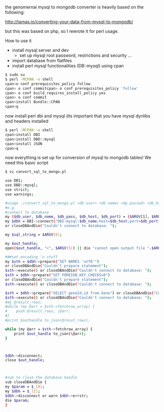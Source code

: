 the genomernai mysql to mongodb converter is heavily based on the following:

http://tamas.io/converting-your-data-from-mysql-to-mongodb/

but this was based on php, so I rewrote it for perl usage.

How to use it

* install mysql server and dev 
	* set up mysql root password, restrictions and security ...
* import database from flatfiles
* install perl mysql functionalities (DB::mysql) using cpan

```bash
$ sudo su
$ perl -MCPAN -e shell
cpan>o conf prerequisites_policy follow
cpan> o conf commitcpan> o conf prerequisites_policy 'follow'
cpan> o conf build_requires_install_policy yes
cpan> o conf commit
cpan>install Bundle::CPAN
cpan>q
```

now install perl dbi and mysql (its important that you have mysql dynlibs and headers installed
```bash
$ perl -MCPAN -e shell
cpan>install DBI
cpan>install DBD::mysql
cpan>install JSON
cpan>q
```

now everything is set up for conversion of mysql to mongodb tables!
We need this basic script
```bash
$ vi convert_sql_to_mongo.pl
```

```bash
use DBI;
use DBD::mysql;
use strict;
use warnings;

#usage ./convert_sql_to_mongo.pl <db user> <db name> <dp passwd> <db_host> <db_port> <output file> <sql statement>
#e.g. 
#connect to database
my ($db_user, $db_name, $db_pass, $db_host, $db_port) = ($ARGV[1], $ARGV[2],$ARGV[3],$ARGV[4],"3306");
my $dbh = DBI->connect("DBI:mysql:$db_name;host=$db_host;port=$db_port","$db_user","$db_pass")
or closeDBAndDie("Couldn't connect to database: ");

my $sql_string = $ARGV[6];

my $out_handle;
open($out_handle, "<", $ARGV[5]) || die "cannot open output file ".$ARGV[5];

###set encoding 'n stuff
my $sth = $dbh->prepare("SET NAMES 'utf8'")
or closeDBAndDie("Couldn't prepare statement");
$sth->execute() or closeDBAndDie("Couldn't connect to database: ");
$sth = $dbh->prepare("SET FOREIGN_KEY_CHECKS=0")
or closeDBAndDie("Couldn't prepare statement");
$sth->execute() or closeDBAndDie("Couldn't connect to database: ");

$sth = $dbh->prepare("SELECT geneId,id from Gene") or closeDBAndDie("Couldn't prepare statement");
$sth->execute() or closeDBAndDie("Couldn't connect to database: ");
#my @result_rows;
#while (my @arr = $sth->fetchrow_array) {
#    push @result_rows, \@arr;
#}
#print $outhandle to_json(@resut_rows);

while (my @arr = $sth->fetchrow_array) {
    print $out_handle to_json(\@arr);
}



$dbh->disconnect;
close $out_handle;



#sub to close the database handle
sub closeDBAndDie {
my $param = $_[0];
my $dbh = $_[1];
$dbh->disconnect or warn $dbh->errstr;
die $param;
}

```
